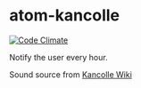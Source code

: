 # atom-kancolle
[![Code Climate](https://lima.codeclimate.com/github/calpa/atom-kancolle/badges/gpa.svg)](https://lima.codeclimate.com/github/calpa/atom-kancolle)

Notify the user every hour.

Sound source from [Kancolle Wiki](http://kancolle.wikia.com/)
